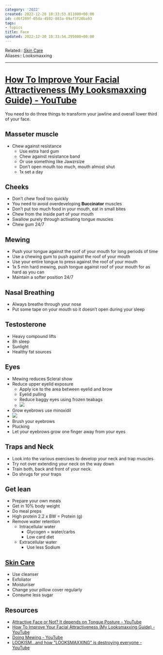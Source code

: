 ```yaml
---
category: '2022'
created: 2022-12-20 10:33:53.811000+00:00
id: cd6f289f-05da-4592-883a-09af3f20ba93
tags:
- topics
title: Face
updated: 2022-12-20 10:33:54.295000+00:00
---
```

   
Related:: [Skin Care](../topics/Skin%20Care.md)   
Aliases:: Looksmaxxing   
   
   
---   
   
# [How To Improve Your Facial Attractiveness (My Looksmaxxing Guide) - YouTube](https://youtu.be/2atz-cB3R7g)   
   
You need to do three things to transform your jawline and overall lower third of your face.   
## Masseter muscle    
   
   
- Chew against resistance    
	- Use extra hard gum   
	- Chew against resistance band    
	- Or use something like Jawzrsize   
	- Don’t open mouth too much, mouth almost shut   
	- 1x set a day   
   
## Cheeks   
   
   
- Don’t chew food too quickly   
- You need to avoid overdeveloping **Buccinator** muscles   
- Don’t put too much food in your mouth, eat in small bites   
- Chew from the inside part of your mouth   
- Swallow purely through activating tongue muscles   
- Chew gum 24/7   
   
## Mewing   
   
   
- Push your tongue against the roof of your mouth for long periods of time   
- Use  a chewing gum to push against the roof of your mouth   
- Use your entire tongue to press against the roof of your mouth   
- 1x 5 min hard mewing, push tongue against roof of your mouth for as hard as you can   
- Maintain a softer position 24/7    
   
## Nasal Breathing   
   
   
- Always breathe through your nose   
- Put some tape on your mouth so it doesn’t open during your sleep   
   
## Testosterone    
   
   
- Heavy compound lifts   
- 8h sleep   
- Sunlight   
- Healthy fat sources   
   
## Eyes   
   
   
- Mewing reduces Scleral show   
- Reduce upper eyelid exposure   
	- Apply ice to the area between eyelid and brow   
	- Eyelid pulling   
	- Reduce baggy eyes using frozen teabags   
	- ![](https://res.cloudinary.com/zubayr/image/upload/v1672136924/wiki/eqnqnqtmeo6s6wf2yi4k.png)   
- Grow eyebrows use minoxidil    
- ![](https://res.cloudinary.com/zubayr/image/upload/v1672137002/wiki/mddjbkigitr2xedfbkm1.png)   
- Brush your eyebrows    
- Plucking   
- Let your eyebrows grow one finger away from your eyes   
   
## Traps and Neck    
   
   
- Look into the various exercises to develop your neck and trap muscles   
- Try not over extending your neck on the way down   
- Train both, back and front of your neck.   
- Do shrugs for your traps   
   
## Get lean   
   
   
- Prepare your own meals   
- Get in 10% body weight   
- Do meal preps   
- High protein 2.2 x BW = Protein (g)   
- Remove water retention   
	- Intracellular water    
		- Glycogen = water/carbs   
		- Low card diet    
	- Extracellular water   
		- Use less Sodium   
   
## [Skin Care](../topics/Skin%20Care.md)   
   
   
- Use cleanser    
- Exfoliator    
- Moisturiser    
- Change your pillow cover regularly   
- Consume less sugar   
   
## Resources   
   
   
- [Attractive Face or Not? It depends on Tongue Posture - YouTube](https://youtu.be/zbzT00Cyq-g)   
- [How To Improve Your Facial Attractiveness (My Looksmaxxing Guide) - YouTube](https://youtu.be/2atz-cB3R7g)   
- [Doing Mewing - YouTube](https://youtu.be/Hmf-pR7EryY)   
- [LOOKISM...and how "LOOKSMAXXING" is destroying everyone - YouTube](https://youtu.be/DKnfVHgaTf0)